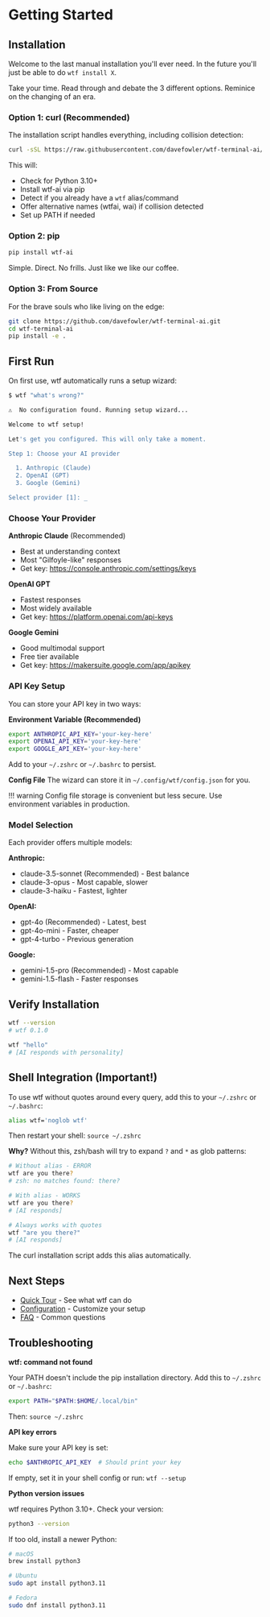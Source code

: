 # Getting Started

## Installation

Welcome to the last manual installation you'll ever need.  In the future you'll just be able to do ```wtf install X```.  

Take your time. Read through and debate the 3 different options. Reminice on the changing of an era.  

### Option 1: curl (Recommended)

The installation script handles everything, including collision detection:

```bash
curl -sSL https://raw.githubusercontent.com/davefowler/wtf-terminal-ai/main/install.sh | bash
```

This will:

- Check for Python 3.10+
- Install wtf-ai via pip
- Detect if you already have a `wtf` alias/command
- Offer alternative names (wtfai, wai) if collision detected
- Set up PATH if needed

### Option 2: pip

```bash
pip install wtf-ai
```

Simple. Direct. No frills. Just like we like our coffee.

### Option 3: From Source

For the brave souls who like living on the edge:

```bash
git clone https://github.com/davefowler/wtf-terminal-ai.git
cd wtf-terminal-ai
pip install -e .
```

## First Run

On first use, wtf automatically runs a setup wizard:

```bash
$ wtf "what's wrong?"

⚠  No configuration found. Running setup wizard...

Welcome to wtf setup!

Let's get you configured. This will only take a moment.

Step 1: Choose your AI provider

  1. Anthropic (Claude)
  2. OpenAI (GPT)
  3. Google (Gemini)

Select provider [1]: _
```

### Choose Your Provider

**Anthropic Claude** (Recommended)
- Best at understanding context
- Most "Gilfoyle-like" responses
- Get key: https://console.anthropic.com/settings/keys

**OpenAI GPT**
- Fastest responses
- Most widely available
- Get key: https://platform.openai.com/api-keys

**Google Gemini**
- Good multimodal support
- Free tier available
- Get key: https://makersuite.google.com/app/apikey

### API Key Setup

You can store your API key in two ways:

**Environment Variable (Recommended)**
```bash
export ANTHROPIC_API_KEY='your-key-here'
export OPENAI_API_KEY='your-key-here'
export GOOGLE_API_KEY='your-key-here'
```

Add to your `~/.zshrc` or `~/.bashrc` to persist.

**Config File**
The wizard can store it in `~/.config/wtf/config.json` for you.

!!! warning
    Config file storage is convenient but less secure. Use environment variables in production.

### Model Selection

Each provider offers multiple models:

**Anthropic:**
- claude-3.5-sonnet (Recommended) - Best balance
- claude-3-opus - Most capable, slower
- claude-3-haiku - Fastest, lighter

**OpenAI:**
- gpt-4o (Recommended) - Latest, best
- gpt-4o-mini - Faster, cheaper
- gpt-4-turbo - Previous generation

**Google:**
- gemini-1.5-pro (Recommended) - Most capable
- gemini-1.5-flash - Faster responses

## Verify Installation

```bash
wtf --version
# wtf 0.1.0

wtf "hello"
# [AI responds with personality]
```

## Shell Integration (Important!)

To use wtf without quotes around every query, add this to your `~/.zshrc` or `~/.bashrc`:

```bash
alias wtf='noglob wtf'
```

Then restart your shell: `source ~/.zshrc`

**Why?** Without this, zsh/bash will try to expand `?` and `*` as glob patterns:

```bash
# Without alias - ERROR
wtf are you there?
# zsh: no matches found: there?

# With alias - WORKS
wtf are you there?
# [AI responds]

# Always works with quotes
wtf "are you there?"
# [AI responds]
```

The curl installation script adds this alias automatically.

## Next Steps

- [Quick Tour](quick-tour.md) - See what wtf can do
- [Configuration](config/files.md) - Customize your setup
- [FAQ](faq.md) - Common questions

## Troubleshooting

**wtf: command not found**

Your PATH doesn't include the pip installation directory. Add this to `~/.zshrc` or `~/.bashrc`:

```bash
export PATH="$PATH:$HOME/.local/bin"
```

Then: `source ~/.zshrc`

**API key errors**

Make sure your API key is set:

```bash
echo $ANTHROPIC_API_KEY  # Should print your key
```

If empty, set it in your shell config or run: `wtf --setup`

**Python version issues**

wtf requires Python 3.10+. Check your version:

```bash
python3 --version
```

If too old, install a newer Python:

```bash
# macOS
brew install python3

# Ubuntu
sudo apt install python3.11

# Fedora
sudo dnf install python3.11
```
